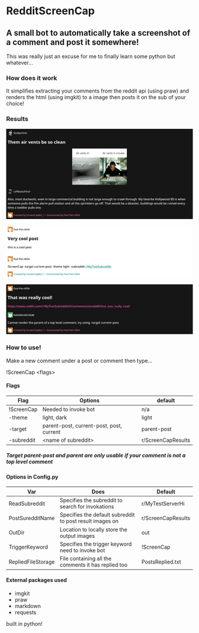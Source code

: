 # RedditScreenCap

## A small bot to automatically take a screenshot of a comment and post it somewhere!

This was really just an excuse for me to finally learn some python but whatever...

### How does it work
It simplifies extracting your comments from the reddit api (using praw) and renders the html (using imgkit) to a image then posts it on the sub of your choice!


### Results
![Img-Dark](https://raw.githubusercontent.com/HiNice2MeetU/RedditScreenCap/main/display/img-dark.jpg "Img-Dark")

![Comment-Light](https://raw.githubusercontent.com/HiNice2MeetU/RedditScreenCap/main/display/comment-light.jpg "Comment-Light")

![Link-Dark](https://raw.githubusercontent.com/HiNice2MeetU/RedditScreenCap/main/display/link-dark.jpg "Link-Dark")


### How to use!

Make a new comment under a post or comment then type...

!ScreenCap \<flags\>

#### Flags

|Flag |Options                           | default       |
|-----|----------------------------------|---------------|
|!ScreenCap | Needed to invoke bot | n/a
|-theme| light, dark                      | light         | 
|-target| parent-post, current-post, post, current | parent-post |
|-subreddit | \<name of subreddit\> | r/ScreenCapResults |

##### Target parent-post and parent are only usable if your comment is not a top level comment



#### Options in Config.py
|Var | Does                              | Default       |
|----|-----------------------------------|---------------|
|ReadSubreddit| Specifies the subreddit to search for invokations | r/MyTestServerHi |
|PostSuredditName | Specifies the default subreddit to post result images on | r/ScreenCapResults |
|OutDir | Location to locally store the output images | out |
|TriggerKeyword | Specifies the trigger keyword need to invoke bot | !ScreenCap |
|RepliedFileStorage | File containing all the comments it has replied too | PostsReplied.txt |

#### External packages used
- imgkit
- praw
- markdown
- requests

built in python!
